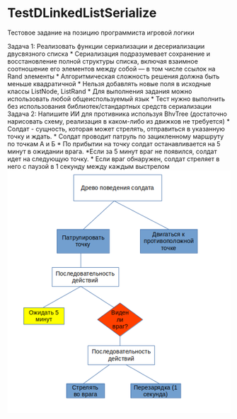 # TestDLinkedListSerialize
 Тестовое задание на позицию программиста игровой логики

 Задача 1: Реализовать функции сериализации и десериализации двусвязного списка
    * Сериализация подразумевает сохранение и восстановление полной структуры списка, включая взаимное соотношение его элементов между собой — в том числе ссылок на Rand элементы
    * Алгоритмическая сложность решения должна быть меньше квадратичной
    * Нельзя добавлять новые поля в исходные классы ListNode, ListRand
    * Для выполнения задания можно использовать любой общеиспользуемый язык
    * Тест нужно выполнить без использования библиотек/стандартных средств сериализации
Задача 2: Напишите ИИ  для противника используя BhvTree (достаточно нарисовать схему, реализация в каком-либо из движков не требуется)
    * Солдат - сущность, которая может стрелять, отправиться в указанную точку и ждать.
    * Солдат проводит патруль по зацикленному маршруту по точкам А и Б
    * По прибытии на точку солдат останавливается на 5 минут в ожидании врага. *Если за 5 минут враг не появился, солдат идет на следующую точку.
    * Если враг обнаружен, солдат стреляет в него с паузой в 1 секунду между каждым выстрелом
 ![Второе задание](https://github.com/Breakdown08/TestDLinkedListSerialize/blob/main/BhvTree.png)

